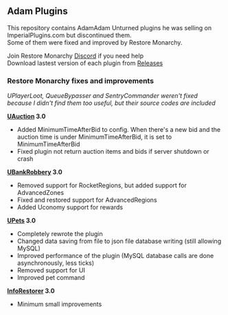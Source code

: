 ## Adam Plugins
This repository contains AdamAdam Unturned plugins he was selling on ImperialPlugins.com but discontinued them.  
Some of them were fixed and improved by Restore Monarchy.

Join Restore Monarchy [Discord](https://discord.gg/Z3BWae5) if you need help  
Download lastest version of each plugin from [Releases](https://github.com/RestoreMonarchyPlugins/AdamPlugins/releases)


### Restore Monarchy fixes and improvements
*UPlayerLoot, QueueBypasser and SentryCommander weren't fixed because I didn't find them too useful, but their source codes are included*  

**[UAuction](UAuction.md) 3.0**
* Added MinimumTimeAfterBid to config. When there's a new bid and the auction time is under MinimumTimeAfterBid, it is set to MinimumTimeAfterBid
* Fixed plugin not return auction items and bids if server shutdown or crash

**[UBankRobbery](UBankRobbery.md) 3.0**
* Removed support for RocketRegions, but added support for AdvancedZones
* Fixed and restored support for AdvancedRegions
* Added Uconomy support for rewards

**[UPets](UPets.md) 3.0**
* Completely rewrote the plugin
* Changed data saving from file to json file database writing (still allowing MySQL)
* Improved performance of the plugin (MySQL database calls are done asynchronously, less ticks) 
* Removed support for UI
* Improved pet command

**[InfoRestorer](InfoRestorer.md) 3.0**
* Minimum small improvements
